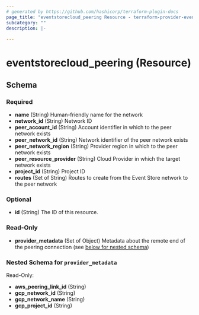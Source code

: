 ```yaml
---
# generated by https://github.com/hashicorp/terraform-plugin-docs
page_title: "eventstorecloud_peering Resource - terraform-provider-eventstorecloud"
subcategory: ""
description: |-
  
---
```


# eventstorecloud_peering (Resource)





<!-- schema generated by tfplugindocs -->
## Schema

### Required

- **name** (String) Human-friendly name for the network
- **network_id** (String) Network ID
- **peer_account_id** (String) Account identifier in which to the peer network exists
- **peer_network_id** (String) Network identifier of the peer network exists
- **peer_network_region** (String) Provider region in which to the peer network exists
- **peer_resource_provider** (String) Cloud Provider in which the target network exists
- **project_id** (String) Project ID
- **routes** (Set of String) Routes to create from the Event Store network to the peer network

### Optional

- **id** (String) The ID of this resource.

### Read-Only

- **provider_metadata** (Set of Object) Metadata about the remote end of the peering connection (see [below for nested schema](#nestedatt--provider_metadata))

<a id="nestedatt--provider_metadata"></a>
### Nested Schema for `provider_metadata`

Read-Only:

- **aws_peering_link_id** (String)
- **gcp_network_id** (String)
- **gcp_network_name** (String)
- **gcp_project_id** (String)


